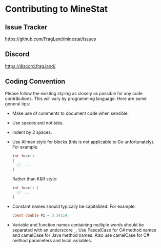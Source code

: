 # Contributing to MineStat

## Issue Tracker

https://github.com/FragLand/minestat/issues

## Discord

https://discord.frag.land/

## Coding Convention

Please follow the existing styling as closely as possible for any code contributions. This will vary by programming language. Here are some general tips:

* Make use of comments to document code when sensible.

* Use spaces and not tabs.

* Indent by 2 spaces.

* Use Allman style for blocks (this is not applicable to Go unfortunately). For example:
   ```c
   int func()
   {
     // ...
   }
   ```
   Rather than K&R style:
   ```c
   int func() {
     // ...
   }
   ```

* Constant names should typically be capitalized. For example:
   ```c
   const double PI = 3.14159;
   ```

* Variable and function names containing multiple words should be separated with an underscore `_`. Use PascalCase for C# method names and camelCase for Java method names. Also use camelCase for C# method parameters and local variables.
